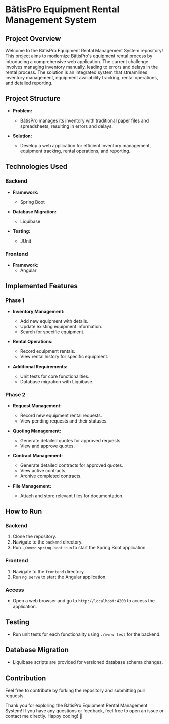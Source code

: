 # BâtisPro Equipment Rental Management System

## Project Overview

Welcome to the BâtisPro Equipment Rental Management System repository! This project aims to modernize BâtisPro's equipment rental process by introducing a comprehensive web application. The current challenge involves managing inventory manually, leading to errors and delays in the rental process. The solution is an integrated system that streamlines inventory management, equipment availability tracking, rental operations, and detailed reporting.

## Project Structure

- **Problem:**
  - BâtisPro manages its inventory with traditional paper files and spreadsheets, resulting in errors and delays.

- **Solution:**
  - Develop a web application for efficient inventory management, equipment tracking, rental operations, and reporting.

## Technologies Used

### Backend

- **Framework:**
  - Spring Boot

- **Database Migration:**
  - Liquibase

- **Testing:**
  - JUnit

### Frontend

- **Framework:**
  - Angular

## Implemented Features

### Phase 1

- **Inventory Management:**
  - Add new equipment with details.
  - Update existing equipment information.
  - Search for specific equipment.

- **Rental Operations:**
  - Record equipment rentals.
  - View rental history for specific equipment.

- **Additional Requirements:**
  - Unit tests for core functionalities.
  - Database migration with Liquibase.

### Phase 2

- **Request Management:**
  - Record new equipment rental requests.
  - View pending requests and their statuses.

- **Quoting Management:**
  - Generate detailed quotes for approved requests.
  - View and approve quotes.

- **Contract Management:**
  - Generate detailed contracts for approved quotes.
  - View active contracts.
  - Archive completed contracts.

- **File Management:**
  - Attach and store relevant files for documentation.

## How to Run

### Backend

1. Clone the repository.
2. Navigate to the `backend` directory.
3. Run `./mvnw spring-boot:run` to start the Spring Boot application.

### Frontend

1. Navigate to the `frontend` directory.
2. Run `ng serve` to start the Angular application.

### Access

- Open a web browser and go to `http://localhost:4200` to access the application.

## Testing

- Run unit tests for each functionality using `./mvnw test` for the backend.

## Database Migration

- Liquibase scripts are provided for versioned database schema changes.

## Contribution

Feel free to contribute by forking the repository and submitting pull requests.

Thank you for exploring the BâtisPro Equipment Rental Management System! If you have any questions or feedback, feel free to open an issue or contact me directly. Happy coding! 🚀
